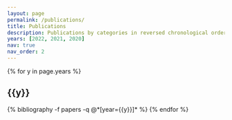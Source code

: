 ```yaml
---
layout: page
permalink: /publications/
title: Publications
description: Publications by categories in reversed chronological order. 
years: [2022, 2021, 2020]
nav: true
nav_order: 2
---
```


<div class="publications">

{% for y in page.years %}
  <h2 class="year">{{y}}</h2>
  {% bibliography -f papers -q @*[year={{y}}]* %}
{% endfor %}

</div>
